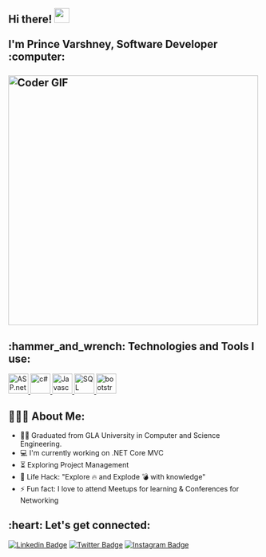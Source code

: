 <h2 align="left">
 <abc>
  <br>Hi there! <img src="https://user-images.githubusercontent.com/42378118/110234147-e3259600-7f4e-11eb-95be-0c4047144dea.gif" width="30"><br>
  <br> I'm Prince Varshney, Software Developer :computer:<br>
  <br>
    <img src="https://media.giphy.com/media/SWoSkN6DxTszqIKEqv/giphy.gif" alt="Coder GIF" width="500">
 </abc>
</h2> 
<h2 align="left">:hammer_and_wrench: Technologies and Tools I use:</h2>
<p align="left"> <a href="https://learn.microsoft.com/en-us/aspnet/core/?view=aspnetcore-8.0" target="_blank" rel="noreferrer"> <img src="https://www.bacancytechnology.com/main-boot-5/images/dot-net-core-developer/vector-3.png" alt="ASP.net" width="40" height="40"/>  <a href="https://learn.microsoft.com/en-us/dotnet/csharp/" target="_blank" rel="noreferrer"> <img src="https://cdnlogo.com/logos/c/27/c.svg" alt="c#" width="40" height="40"/> </a> <a href="https://developer.mozilla.org/en-US/docs/Web/JavaScript" target="_blank" rel="noreferrer"> <img src="https://encrypted-tbn0.gstatic.com/images?q=tbn:ANd9GcRHJ09mXp0EZYejX8v-mc1osFYFcfBSa1fwZg&usqp=CAU" alt="Javascript" width="40" height="40"/> </a> <a href="https://learn.microsoft.com/en-us/sql/sql-server/?view=sql-server-ver16" target="_blank" rel="noreferrer"> <img src="https://w7.pngwing.com/pngs/244/430/png-transparent-microsoft-sql-server-sql-server-management-studio-database-server-microsoft-angle-text-triangle.png" alt="SQL Server" width="40" height="40"/> </a> <a href="https://getbootstrap.com/docs/4.1/getting-started/introduction/" target="_blank" rel="noreferrer"> <img src="https://download.logo.wine/logo/Bootstrap_(front-end_framework)/Bootstrap_(front-end_framework)-Logo.wine.png" alt="bootstrap" width="40" height="40"/> </a> </p>

<h2 align="left">👨🏻‍💻 About Me:</h2>

- :man_technologist:  Graduated from GLA University in Computer and Science Engineering. 
- :computer: I'm currently working on .NET Core MVC
- :hourglass_flowing_sand:  Exploring Project Management
- :dart: Life Hack: "Explore :fire: and Explode :bomb: with knowledge" 
- :zap: Fun fact: I love to attend Meetups for learning & Conferences for Networking<br>

<h2 align="left">:heart: Let's get connected:</h2>

[![Linkedin Badge](https://img.shields.io/badge/-varshneyprince-blue?style=flat-square&logo=Linkedin&logoColor=white&link=https://www.linkedin.com/in/prince-varshney-948940182/)](https://www.linkedin.com/in/prince-varshney-948940182/) [![Twitter Badge](https://img.shields.io/badge/-@varshneyprince-1ca0f1?style=flat-square&labelColor=1ca0f1&logo=twitter&logoColor=white&link=https://twitter.com/PrinceV47326028)](https://twitter.com/PrinceV47326028)  [![Instagram Badge](https://img.shields.io/badge/-@varshneyprince3400-D7008A?style=flat-square&labelColor=D7008A&logo=Instagram&logoColor=white&link=https://www.instagram.com/varshneyprince3400/)](https://www.instagram.com/varshneyprince3400/)
